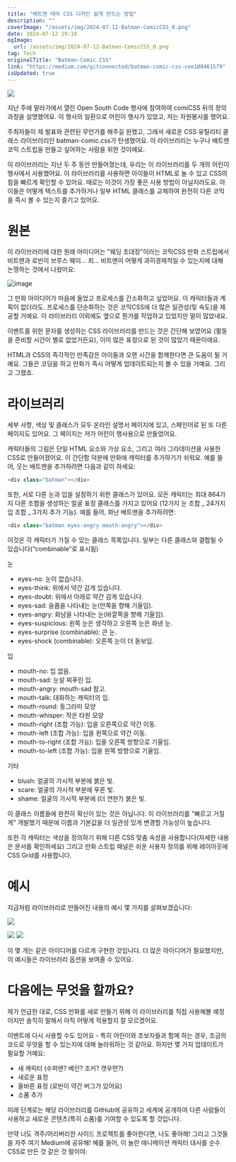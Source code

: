 ```yaml
---
title: "배트맨 테마 CSS 디자인 쉽게 만드는 방법"
description: ""
coverImage: "/assets/img/2024-07-12-Batman-ComicCSS_0.png"
date: 2024-07-12 19:18
ogImage:
  url: /assets/img/2024-07-12-Batman-ComicCSS_0.png
tag: Tech
originalTitle: "Batman-Comic.CSS"
link: "https://medium.com/gitconnected/batman-comic-css-cee100461579"
isUpdated: true
---
```


<img src="/assets/img/2024-07-12-Batman-ComicCSS_0.png" />

지난 주에 말라가에서 열린 Open South Code 행사에 참여하여 comiCSS 뒤의 창의 과정을 설명했어요. 이 행사의 일환으로 어린이 행사가 있었고, 저는 자원봉사를 했어요.

주최자들이 제 발표와 관련된 무언가를 해주길 원했고, 그래서 새로운 CSS 유틸리티 클래스 라이브러리인 batman-comic.css가 탄생했어요. 이 라이브러리는 누구나 배트맨 코믹 스트립을 만들고 싶어하는 사람을 위한 것이에요.

이 라이브러리는 지난 두 주 동안 만들어졌는데, 우리는 이 라이브러리를 두 개의 어린이 행사에서 사용했어요. 이 라이브러리를 사용하면 아이들이 HTML로 놀 수 있고 CSS의 힘을 빠르게 확인할 수 있어요. 때로는 이것이 가장 좋은 사용 방법이 아닐지라도요. 아이들은 어떻게 텍스트를 추가하거나 일부 HTML 클래스를 교체하여 완전히 다른 코믹을 즉시 볼 수 있는지 즐기고 있어요.

<!-- seedividend - 사각형 -->

<ins class="adsbygoogle"
     style="display:block"
     data-ad-client="ca-pub-4877378276818686"
     data-ad-slot="1898504329"
     data-ad-format="auto"
     data-full-width-responsive="true"></ins>

<script>
     (adsbygoogle = window.adsbygoogle || []).push({});
</script>

# 원본

이 라이브러리에 대한 원래 아이디어는 "웨딩 초대장"이라는 코믹CSS 만화 스트립에서 비트맨과 로빈이 브루스 웨이... 죄... 비트맨이 어떻게 과히경제적일 수 있는지에 대해 논쟁하는 것에서 나왔어요:

![image](/assets/img/2024-07-12-Batman-ComicCSS_1.png)

그 만화 아이디어가 마음에 들었고 프로세스를 간소화하고 싶었어요. 이 캐릭터들과 계획이 없더라도. 프로세스를 단순화하는 것은 코믹CSS에 더 많은 일관성(및 속도)을 제공할 거예요. 이 라이브러리 이외에도 옆으로 뭔가를 작업하고 있었지만 말이 많았네요.

<!-- seedividend - 사각형 -->

<ins class="adsbygoogle"
     style="display:block"
     data-ad-client="ca-pub-4877378276818686"
     data-ad-slot="1898504329"
     data-ad-format="auto"
     data-full-width-responsive="true"></ins>

<script>
     (adsbygoogle = window.adsbygoogle || []).push({});
</script>

이벤트를 위한 문자를 생성하는 CSS 라이브러리를 만드는 것은 간단해 보였어요 (활동을 준비할 시간이 별로 없었거든요), 이미 많은 표정으로 된 것이 많았기 때문이에요.

HTML과 CSS의 즉각적인 만족감은 아이들과 오랜 시간을 함께한다면 큰 도움이 될 거예요. 그들은 코딩을 하고 만화가 즉시 어떻게 업데이트되는지 볼 수 있을 거예요. 그리고 그랬죠.

# 라이브러리

세부 사항, 색상 및 클래스가 모두 온라인 설명서 페이지에 있고, 스페인어로 된 또 다른 페이지도 있어요. 그 페이지는 저가 어린이 행사용으로 만들었어요.

<!-- seedividend - 사각형 -->

<ins class="adsbygoogle"
     style="display:block"
     data-ad-client="ca-pub-4877378276818686"
     data-ad-slot="1898504329"
     data-ad-format="auto"
     data-full-width-responsive="true"></ins>

<script>
     (adsbygoogle = window.adsbygoogle || []).push({});
</script>

캐릭터들의 그림은 단일 HTML 요소와 가상 요소, 그리고 여러 그라데이션을 사용한 CSS로 만들어졌어요. 이 간단함 덕분에 만화에 캐릭터를 추가하기가 쉬워요. 예를 들어, 웃는 배트맨을 추가하려면 다음과 같이 하세요:

```js
<div class="batman"></div>
```

또한, 서로 다른 눈과 입을 설정하기 위한 클래스가 있어요. 모든 캐릭터는 최대 864가지 다른 조합을 생성하는 얼굴 표정 클래스를 가지고 있어요 (12가지 눈 조합 _ 24가지 입 조합 _ 3가지 추가 기능). 예를 들어, 화난 배트맨을 추가하려면:

```js
<div class="batman eyes-angry mouth-angry"></div>
```

<!-- seedividend - 사각형 -->

<ins class="adsbygoogle"
     style="display:block"
     data-ad-client="ca-pub-4877378276818686"
     data-ad-slot="1898504329"
     data-ad-format="auto"
     data-full-width-responsive="true"></ins>

<script>
     (adsbygoogle = window.adsbygoogle || []).push({});
</script>

이것은 각 캐릭터가 가질 수 있는 클래스 목록입니다. 일부는 다른 클래스와 결합될 수 있습니다(“combinable”로 표시됨)

눈

- eyes-no: 눈이 없습니다.
- eyes-think: 위에서 약간 감게 있습니다.
- eyes-doubt: 위에서 아래로 약간 감게 있습니다.
- eyes-sad: 슬픔을 나타내는 눈(안쪽을 향해 기울임).
- eyes-angry: 화남을 나타내는 눈(바깥쪽을 향해 기울임).
- eyes-suspicious: 왼쪽 눈은 생각하고 오른쪽 눈은 화낸 눈.
- eyes-surprise (combinable): 큰 눈.
- eyes-shock (combinable): 오른쪽 눈이 더 돋보임.

입

<!-- seedividend - 사각형 -->

<ins class="adsbygoogle"
     style="display:block"
     data-ad-client="ca-pub-4877378276818686"
     data-ad-slot="1898504329"
     data-ad-format="auto"
     data-full-width-responsive="true"></ins>

<script>
     (adsbygoogle = window.adsbygoogle || []).push({});
</script>

- mouth-no: 입 없음.
- mouth-sad: 눈살 찌푸린 입.
- mouth-angry: mouth-sad 참고.
- mouth-talk: 대화하는 캐릭터의 입.
- mouth-round: 동그라미 모양
- mouth-whisper: 작은 타원 모양
- mouth-right (조합 가능): 입을 오른쪽으로 약간 이동.
- mouth-left (조합 가능): 입을 왼쪽으로 약간 이동.
- mouth-to-right (조합 가능): 입을 오른쪽 방향으로 기울임.
- mouth-to-left (조합 가능): 입을 왼쪽 방향으로 기울임.

기타

- blush: 얼굴의 가시적 부분에 붉은 빛.
- scare: 얼굴의 가시적 부분에 푸른 빛.
- shame: 얼굴의 가시적 부분에 (더 연한?) 붉은 빛.

이 클래스 이름들에 완전히 확신이 있는 것은 아닙니다. 이 라이브러리를 "빠르고 거칠게" 개발했기 때문에 이름과 기본값을 더 일관성 있게 변경할 가능성이 높습니다.

<!-- seedividend - 사각형 -->

<ins class="adsbygoogle"
     style="display:block"
     data-ad-client="ca-pub-4877378276818686"
     data-ad-slot="1898504329"
     data-ad-format="auto"
     data-full-width-responsive="true"></ins>

<script>
     (adsbygoogle = window.adsbygoogle || []).push({});
</script>

또한 각 캐릭터는 색상을 정의하기 위해 다른 CSS 맞춤 속성을 사용합니다(자세한 내용은 문서를 확인하세요) 그리고 만화 스트립 패널은 쉬운 사용자 정의를 위해 레이아웃에 CSS Grid를 사용합니다.

# 예시

지금처럼 라이브러리로 만들어진 내용의 예시 몇 가지를 살펴보겠습니다:

<img src="/assets/img/2024-07-12-Batman-ComicCSS_2.png" />

<!-- seedividend - 사각형 -->

<ins class="adsbygoogle"
     style="display:block"
     data-ad-client="ca-pub-4877378276818686"
     data-ad-slot="1898504329"
     data-ad-format="auto"
     data-full-width-responsive="true"></ins>

<script>
     (adsbygoogle = window.adsbygoogle || []).push({});
</script>

<img src="/assets/img/2024-07-12-Batman-ComicCSS_3.png" />

<img src="/assets/img/2024-07-12-Batman-ComicCSS_4.png" />

이 몇 개는 같은 아이디어를 다르게 구현한 것입니다. 더 많은 아이디어가 필요했지만, 이 예시들은 라이브러리 옵션을 보여줄 수 있어요.

# 다음에는 무엇을 할까요?

<!-- seedividend - 사각형 -->

<ins class="adsbygoogle"
     style="display:block"
     data-ad-client="ca-pub-4877378276818686"
     data-ad-slot="1898504329"
     data-ad-format="auto"
     data-full-width-responsive="true"></ins>

<script>
     (adsbygoogle = window.adsbygoogle || []).push({});
</script>

제가 언급한 대로, CSS 만화를 새로 만들기 위해 이 라이브러리를 직접 사용해볼 예정이지만 솔직히 말해서 아직 어떻게 적용할지 잘 모르겠어요.

이벤트에 다시 사용할 수도 있어요 - 특히 어린이와 초보자들과 함께 하는 경우, 조금의 코드로 무엇을 할 수 있는지에 대해 놀라워하는 것 같아요. 하지만 몇 가지 업데이트가 필요할 거예요:

- 새 캐릭터 (수퍼맨? 베인? 조커? 캣우먼?)
- 새로운 표정
- 올바른 표정 (로빈이 약간 버그가 있어요)
- 소품 추가

미래 단계로는 해당 라이브러리를 GitHub에 공유하고 세계에 공개하여 다른 사람들이 사용하고 새로운 콘텐츠(특히 소품)를 기여할 수 있도록 할 것입니다.

<!-- seedividend - 사각형 -->

<ins class="adsbygoogle"
     style="display:block"
     data-ad-client="ca-pub-4877378276818686"
     data-ad-slot="1898504329"
     data-ad-format="auto"
     data-full-width-responsive="true"></ins>

<script>
     (adsbygoogle = window.adsbygoogle || []).push({});
</script>

만약 너도 격주/어리버리한 사이드 프로젝트를 좋아한다면, 나도 좋아해! 그리고 그것들을 자주 여기 Medium에 공유해! 예를 들어, 이 놀란 애니메이션 캐릭터 대사를 순수 CSS로 만든 것 같은 것 말이야:
